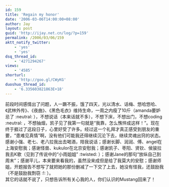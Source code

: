 ```yaml
---
id: 159
title: 'Regain my honor'
date: '2006-03-06T14:00:00+08:00'
author: Jay
layout: post
guid: 'http://ijay.net.cn/log/?p=159'
permalink: /2006/03/06/159
aktt_notify_twitter:
    - 'yes'
    - 'yes'
dsq_thread_id:
    - '4271294267'
views:
    - '4585'
shorturl:
    - 'http://goo.gl/CWyKG'
duoshuo_thread_id:
    - '6.335603821863E+18'
---
```


<div>前段时间感情出了问题，人一蹶不振，饿了四天，光以清水、话梅、悠哈悠哈、《武林外传》、《夜曲》、《黑色毛衣》维持生命，一周之内瘦了10斤（amanda要妒忌了 :neutral: ），不想说话（本来话就不多），不想下床，不想出门，不想coding :neutral: ，不想抽烟，凯子见了我第一句就是“我靠，怎么憔悴成这样！”。现在终于捱过了这段日子，心里好受了许多。经过这一个礼拜才真正感受到朋友的重要，“患难见真情”啊，没有他们可能我还得继续沉沦下去，继续灵魂出窍的状态。</div>
<div></div>
<div>感谢小强、老七、老八拉我出去喝酒，陪我说话；感谢长脚、润润、傅、angel在上海安慰我；感谢怪兽、kukulor在北京安慰我；感谢凯子、枣阳、贤钦、侯骏拉我去K歌（见到了传说中的“小雨姐姐” :twisted: ）；感谢Jane的那句“放纵自己到周末”；感谢平儿，本来要来看我的，虽然没来成但是给了我莫大的安慰；感谢师姐，开题报告不想写了就把她的那份删减了一下交了上去，她没有怪我，还鼓励我（不是鼓励我剽窃 :!: ）。</div>
<div></div>
<div>其它的话就不说了，只想告诉所有关心我的人，你们认识的Mustang回来了！</div>
